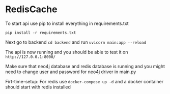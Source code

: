 # RedisCache

To start api use pip to install everything in requirements.txt

`pip install -r requirements.txt`

Next go to backend `cd backend` and run `uvicorn main:app --reload`

The api is now running and you should be able to test it on `http://127.0.0.1:8000/`

Make sure that neo4j database and redis database is running and you might need to change user and password for neo4j driver in main.py

Firt-time-setup: For redis use `docker-compose up -d` and a docker container should start with redis installed

